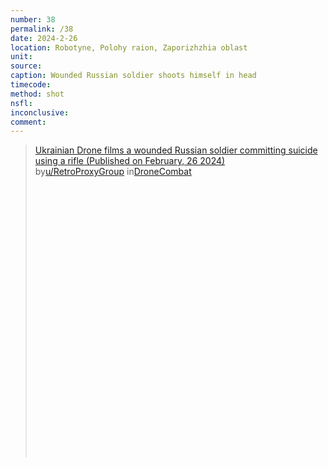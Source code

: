 ```yaml
---
number: 38
permalink: /38
date: 2024-2-26
location: Robotyne, Polohy raion, Zaporizhzhia oblast
unit:
source: 
caption: Wounded Russian soldier shoots himself in head
timecode: 
method: shot
nsfl: 
inconclusive: 
comment: 
---
```

<blockquote class="reddit-embed-bq" style="height:500px" data-embed-height="584"><a href="https://www.reddit.com/r/DroneCombat/comments/1b0fmgq/ukrainian_drone_films_a_wounded_russian_soldier/">Ukrainian Drone films a wounded Russian soldier committing suicide using a rifle (Published on February, 26 2024)</a><br> by<a href="https://www.reddit.com/user/RetroProxyGroup/">u/RetroProxyGroup</a> in<a href="https://www.reddit.com/r/DroneCombat/">DroneCombat</a></blockquote><script async="" src="https://embed.reddit.com/widgets.js" charset="UTF-8"></script>